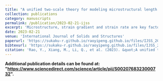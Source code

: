 ```yaml
---
title: "A unified two-scale theory for modeling microstructural length scale, strain gradient and strain rate effects on brittle fracture"
collection: publications
category: manuscripts
permalink: /publication/2023-02-21-ijss
excerpt: 'Microstructure, strain gradient and strain rate are key factors that influence fracture of heterogeneous brittle materials. The present work for the first time unifies effects of these factors in an analytical dynamic fracture criterion based on fundamental micromechanics. By using an energy-based two-scale theory accounting for micro-inertia, we rigorously derive an formulation for microscopic dynamic energy release rate involving additive contributions of macroscopic strain, strain gradient and strain rate. The coefficients of the formulation are correlated to microstructural length scale and are calculated based on integrals of the first order microscopic cell solutions. The two-scale formulation of energy release rate, along with the Griffith law for a single micro-crack, results in a novel dynamic fracture model. The remarkable feature of this modeling approach is that, without extra phenomenological ad hoc hypotheses, all microstructural length scale, strain gradient and strain rate effects are natural consequences of the unified two-scale theory. Capabilities of the dynamic fracture model for predicting coupled effects of microstructure size, strain gradient and strain rate on brittle fracture behaviors are confirmed by numerical simulations. The model is also well validated against experimental results. Especially, finite element simulations based on the model well reproduce free surface velocity profiles, fracture zones and spall strengths measured in series of dynamic spalling fracture experiments.'
date: 2023-02-21
venue: 'International Journal of Solids and Structures'
paperurl: 'https://sukaku-r.github.io/raoyipeng.github.io/files/IJSS_2023.pdf'
bibtexurl: 'https://sukaku-r.github.io/raoyipeng.github.io/files/IJSS_2023_reference.bib'
citation: 'Rao, Y., Xiang, M., Li, Q., et al. (2023). &quot;A unified two-scale theory for modeling microstructural length scale, strain gradient and strain rate effects on brittle fracture.&quot; <i>International Journal of Solids and Structures</i>, 268, 112176.'
---
```

 **Additional publication details can be found at: "https://www.sciencedirect.com/science/article/pii/S0020768323000732".**
